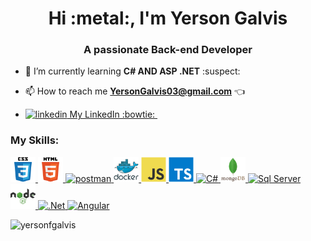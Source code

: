 <h1 align="center">Hi :metal:, I'm Yerson Galvis </h1>
<h3 align="center">A passionate Back-end Developer</h3>

- 🌱 I’m currently learning **C# AND ASP .NET** :suspect:

- 📫 How to reach me **YersonGalvis03@gmail.com** :point_left:
- <a href="https://www.linkedin.com/in/yerson-galvis-972337243/" target="_blank" rel="nofollow noreferrer">
    <img src="https://i.stack.imgur.com/gVE0j.png" alt="linkedin"> My LinkedIn :bowtie:
  </a> &nbsp;

<p align="left">
</p>

<h3 align="left">My Skills:</h3>
<p align="left"> <a href="https://www.w3schools.com/css/" target="_blank" rel="noreferrer"> <img src="https://raw.githubusercontent.com/devicons/devicon/master/icons/css3/css3-original-wordmark.svg" alt="css3" width="40" height="40"/> </a> 
<a href="https://www.w3.org/html/" target="_blank" rel="noreferrer"> <img src="https://raw.githubusercontent.com/devicons/devicon/master/icons/html5/html5-original-wordmark.svg" alt="html5" width="40" height="40"/> </a> 
<a href="https://postman.com" target="_blank" rel="noreferrer"> <img src="https://www.vectorlogo.zone/logos/getpostman/getpostman-icon.svg" alt="postman" width="40" height="40"/> </a>
<a href="https://www.docker.com/" target="_blank" rel="noreferrer"> <img src="https://raw.githubusercontent.com/devicons/devicon/master/icons/docker/docker-original-wordmark.svg" alt="docker" width="40" height="40"/> </a>  
<a href="https://developer.mozilla.org/en-US/docs/Web/JavaScript" target="_blank" rel="noreferrer"> <img src="https://raw.githubusercontent.com/devicons/devicon/master/icons/javascript/javascript-original.svg" alt="javascript" width="40" height="40"/> </a> 
<a href="https://www.typescriptlang.org/" target="_blank" rel="noreferrer"> <img src="https://raw.githubusercontent.com/devicons/devicon/master/icons/typescript/typescript-original.svg" alt="typescript" width="40" height="40"/> </a>
<a href="https://worldvectorlogo.com/" target="_blank" rel="noreferrer"> <img src="https://cdn.worldvectorlogo.com/logos/c--4.svg" alt="C#" width="40" height="40"/> </a>   
<a href="https://www.mongodb.com/" target="_blank" rel="noreferrer"> <img src="https://raw.githubusercontent.com/devicons/devicon/master/icons/mongodb/mongodb-original-wordmark.svg" alt="mongodb" width="40" height="40"/> </a> 
<a href="https://worldvectorlogo.com/" target="_blank" rel="noreferrer"> <img src="https://cdn.worldvectorlogo.com/logos/microsoft-sql-server-1.svg" alt="Sql Server" width="40" height="40"/> </a>   
<a href="https://nodejs.org" target="_blank" rel="noreferrer"> <img src="https://raw.githubusercontent.com/devicons/devicon/master/icons/nodejs/nodejs-original-wordmark.svg" alt="nodejs" width="40" height="40"/> 
<a href="https://worldvectorlogo.com/" target="_blank" rel="noreferrer"> <img src="https://cdn.worldvectorlogo.com/logos/dot-net-core-7.svg" alt=".Net" width="40" height="40"/> </a> 
<a href="https://worldvectorlogo.com/" target="_blank" rel="noreferrer"> <img src="https://cdn.worldvectorlogo.com/logos/angular-icon-1.svg" alt="Angular" width="40" height="40"/> </a>   
    
</p>

<p><img align="left" src="https://github-readme-stats.vercel.app/api/top-langs?username=yersonfgalvis&show_icons=true&locale=en&layout=compact" alt="yersonfgalvis" /></p>
